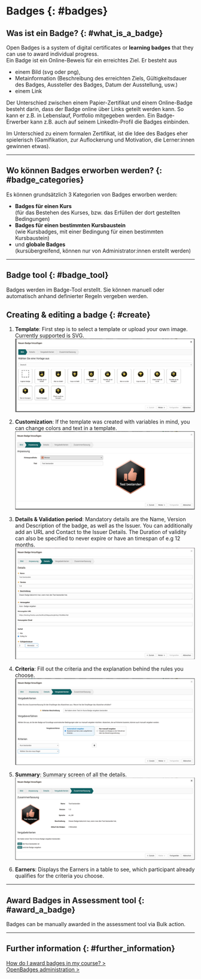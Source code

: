 # Badges {: #badges}

## Was ist ein Badge? {: #what_is_a_badge}

Open Badges is a system of digital certificates or **learning badges** that they can use to award individual progress.<br>
Ein Badge ist ein Online-Beweis für ein erreichtes Ziel. Er besteht aus
* einem Bild (svg oder png), 
* Metainformation (Beschreibung des erreichten Ziels, Gültigkeitsdauer des Badges, Aussteller des Badges, Datum der Ausstellung, usw.)
* einem Link

Der Unterschied zwischen einem Papier-Zertifikat und einem Online-Badge besteht darin, dass der Badge online über Links geteilt werden kann. So kann er z.B. in Lebenslauf, Portfolio mitgegeben werden.
Ein Badge-Erwerber kann z.B. auch auf seinem LinkedIn-Profil die Badges einbinden.

Im Unterschied zu einem formalen Zertifikat, ist die Idee des Badges eher spielerisch (Gamifikation, zur Auflockerung und Motivation, die Lerner:innen gewinnen etwas).

---

## Wo können Badges erworben werden? {: #badge_categories}

Es können grundsätzlich 3 Kategorien von Badges erworben werden:

* **Badges für einen Kurs**<br> (für das Bestehen des Kurses, bzw. das Erfüllen der dort gestellten Bedingungen)
* **Badges für einen bestimmten Kursbaustein**<br> (wie Kursbadges, mit einer Bedingung für einen bestimmten Kursbaustein)
* und **globale Badges**<br> (kursübergreifend, können nur von Administrator:innen erstellt werden) 

---

## Badge tool {: #badge_tool}

Badges werden im Badge-Tool erstellt. Sie können manuell oder automatisch anhand definierter Regeln vergeben werden.


## Creating & editing a badge {: #create}

1. **Template**: First step is to select a template or upload your own image. Currently supported is SVG.
![Wizard Schritt 1](assets/badges-wizard-1.de.jpg)
   
2. **Customization**: If the template was created with variables in mind, you can change colors and text in a template.
![Wizard Schritt 2](assets/badges-wizard-2.de.jpg)

3. **Details & Validation period**: Mandatory details are the Name, Version and Description of the badge, as well as the Issuer. You can additionally add an URL and Contact to the Issuer Details. The Duration of validity can also be specified to never expire or have an timespan of e.g 12 months.
![Wizard Schritt 3](assets/badges-wizard-3.de.jpg)
   
4. **Criteria**: Fill out the criteria and the explanation behind the rules you choose.
![Wizard Schritt 4](assets/badges-wizard-4.de.jpg)
   
5. **Summary**: Summary screen of all the details.
![Wizard Schritt 5](assets/badges-wizard-5.de.jpg)
   
6. **Earners**: Displays the Earners in a table to see, which participant already qualifies for the criteria you choose.

---

## Award Badges in Assessment tool {: #award_a_badge}

Badges can be manually awarded in the assessment tool via Bulk action.

---

## Further information  {: #further_information}

[How do I award badges in my course? >](../../manual_how-to/badges/badges.md)<br>
[OpenBadges administration >](../../manual_admin/administration/e-Assessment_openBadges.md)<br>

